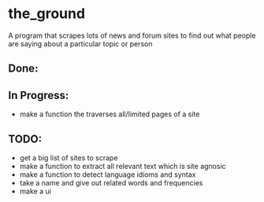 # the_ground
A program that scrapes lots of news and forum sites to find out what people are saying about a particular topic or person


## Done:

## In Progress:
* make a function the traverses all/limited pages of a site

## TODO:
* get a big list of sites to scrape
* make a function to extract all relevant text which is site agnosic
* make a function to detect language idioms and syntax
* take a name and give out related words and frequencies
* make a ui